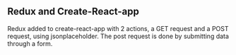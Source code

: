 ## Redux and Create-React-app

Redux added to create-react-app with 2 actions, a GET request and a POST request, using jsonplaceholder. The post request is done by submitting data through a form.
